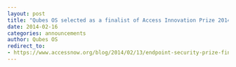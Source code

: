```yaml
---
layout: post
title: "Qubes OS selected as a finalist of Access Innovation Prize 2014 for Endpoint Security Solution"
date: 2014-02-16
categories: announcements
author: Qubes OS
redirect_to:
- https://www.accessnow.org/blog/2014/02/13/endpoint-security-prize-finalists-announced
---
```

